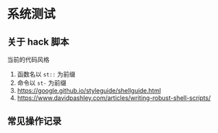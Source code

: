 # 系统测试

## 关于 hack 脚本

当前的代码风格

1. 函数名以 `st::` 为前缀
2. 命令以 `st-` 为前缀
2. <https://google.github.io/styleguide/shellguide.html>
2. <https://www.davidpashley.com/articles/writing-robust-shell-scripts/>

## 常见操作记录
